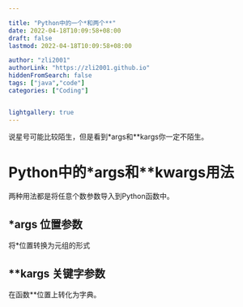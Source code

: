 ```yaml
---

title: "Python中的一个*和两个**"
date: 2022-04-18T10:09:58+08:00
draft: false
lastmod: 2022-04-18T10:09:58+08:00

author: "zli2001"
authorLink: "https://zli2001.github.io"
hiddenFromSearch: false
tags: ["java","code"]
categories: ["Coding"]


lightgallery: true
---
```



说星号可能比较陌生，但是看到*args和**kargs你一定不陌生。
<!--more-->

# Python中的*args和**kwargs用法
两种用法都是将任意个数参数导入到Python函数中。

## *args 位置参数
将*位置转换为元组的形式


## **kargs 关键字参数
在函数**位置上转化为字典。